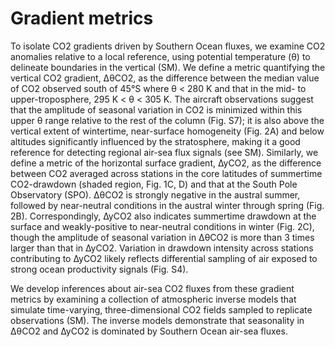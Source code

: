 Gradient metrics
================

To isolate CO2 gradients driven by Southern Ocean fluxes, we examine CO2 anomalies relative to a local reference, using potential temperature (θ) to delineate boundaries in the vertical (SM). We define a metric quantifying the vertical CO2 gradient, ∆θCO2, as the difference between the median value of CO2 observed south of 45°S where θ < 280 K and that in the mid- to upper-troposphere, 295 K < θ < 305 K. The aircraft observations suggest that the amplitude of seasonal variation in CO2 is minimized within this upper θ range relative to the rest of the column (Fig. S7); it is also above the vertical extent of wintertime, near-surface homogeneity (Fig. 2A) and below altitudes significantly influenced by the stratosphere, making it a good reference for detecting regional air-sea flux signals (see SM). Similarly, we define a metric of the horizontal surface gradient, ∆yCO2, as the difference between CO2 averaged across stations in the core latitudes of summertime CO2-drawdown (shaded region, Fig. 1C, D) and that at the South Pole Observatory (SPO). ∆θCO2 is strongly negative in the austral summer, followed by near-neutral conditions in the austral winter through spring (Fig. 2B). Correspondingly, ∆yCO2 also indicates summertime drawdown at the surface and weakly-positive to near-neutral conditions in winter (Fig. 2C), though the amplitude of seasonal variation in ∆θCO2 is more than 3 times larger than that in ∆yCO2. Variation in drawdown intensity across stations contributing to ∆yCO2 likely reflects differential sampling of air exposed to strong ocean productivity signals (Fig. S4). 


We develop inferences about air-sea CO2 fluxes from these gradient metrics by examining a collection of atmospheric inverse models that simulate time-varying, three-dimensional CO2 fields sampled to replicate observations (SM). The inverse models demonstrate that seasonality in ∆θCO2 and ∆yCO2 is dominated by Southern Ocean air-sea fluxes. 